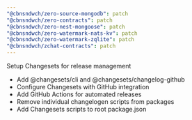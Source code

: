 ```yaml
---
"@cbnsndwch/zero-source-mongodb": patch
"@cbnsndwch/zero-contracts": patch
"@cbnsndwch/zero-nest-mongoose": patch
"@cbnsndwch/zero-watermark-nats-kv": patch
"@cbnsndwch/zero-watermark-zqlite": patch
"@cbnsndwch/zchat-contracts": patch
---
```


Setup Changesets for release management

- Add @changesets/cli and @changesets/changelog-github
- Configure Changesets with GitHub integration
- Add GitHub Actions for automated releases
- Remove individual changelogen scripts from packages
- Add Changesets scripts to root package.json
